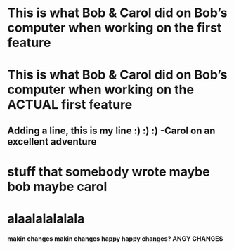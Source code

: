 # This is what Bob & Carol did on Bob’s computer when working on the first feature
# This is what Bob & Carol did on Bob’s computer when working on the ACTUAL first feature
## Adding a line, this is my line :) :) :) -Carol on an excellent adventure 
# stuff that somebody wrote maybe bob maybe carol 
# alaalalalalala
#### makin changes makin changes happy happy changes? ANGY CHANGES